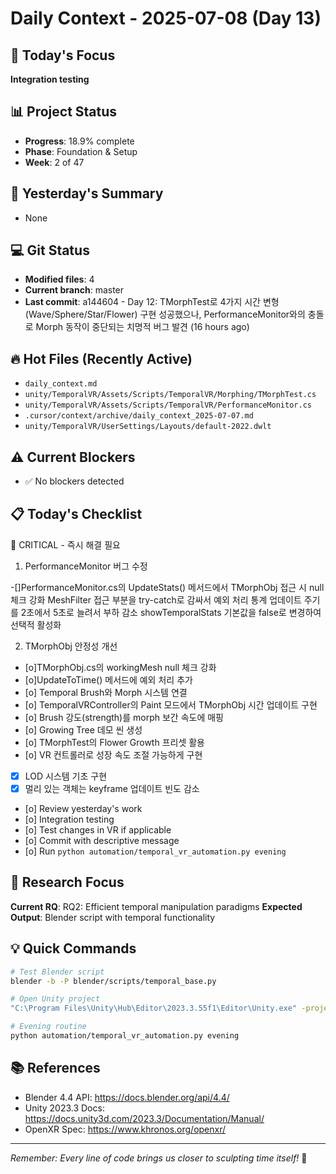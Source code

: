 # Daily Context - 2025-07-08 (Day 13)

## 🎯 Today's Focus
**Integration testing**

## 📊 Project Status
- **Progress**: 18.9% complete
- **Phase**: Foundation & Setup
- **Week**: 2 of 47

## 📝 Yesterday's Summary
- None

## 💻 Git Status 
- **Modified files**: 4
- **Current branch**: master
- **Last commit**: a144604 - Day 12: TMorphTest로 4가지 시간 변형(Wave/Sphere/Star/Flower) 구현 성공했으나, PerformanceMonitor와의 충돌로 Morph 동작이 중단되는 치명적 버그 발견 (16 hours ago)

## 🔥 Hot Files (Recently Active)
- `daily_context.md`
- `unity/TemporalVR/Assets/Scripts/TemporalVR/Morphing/TMorphTest.cs`
- `unity/TemporalVR/Assets/Scripts/TemporalVR/PerformanceMonitor.cs`
- `.cursor/context/archive/daily_context_2025-07-07.md`
- `unity/TemporalVR/UserSettings/Layouts/default-2022.dwlt`

## ⚠️ Current Blockers
- ✅ No blockers detected

## 📋 Today's Checklist
🚨 CRITICAL - 즉시 해결 필요
1. PerformanceMonitor 버그 수정

-[]PerformanceMonitor.cs의 UpdateStats() 메서드에서 TMorphObj 접근 시 null 체크 강화
 MeshFilter 접근 부분을 try-catch로 감싸서 예외 처리
 통계 업데이트 주기를 2초에서 5초로 늘려서 부하 감소
 showTemporalStats 기본값을 false로 변경하여 선택적 활성화

2. TMorphObj 안정성 개선
- [o]TMorphObj.cs의 workingMesh null 체크 강화
- [o]UpdateToTime() 메서드에 예외 처리 추가
- [o] Temporal Brush와 Morph 시스템 연결
- [o] TemporalVRController의 Paint 모드에서 TMorphObj 시간 업데이트 구현
- [o] Brush 강도(strength)를 morph 보간 속도에 매핑
- [o] Growing Tree 데모 씬 생성
- [o] TMorphTest의 Flower Growth 프리셋 활용
- [o] VR 컨트롤러로 성장 속도 조절 가능하게 구현
- [x] LOD 시스템 기초 구현
- [x] 멀리 있는 객체는 keyframe 업데이트 빈도 감소
- [o] Review yesterday's work
- [o] Integration testing
- [o] Test changes in VR if applicable  
- [o] Commit with descriptive message
- [o] Run `python automation/temporal_vr_automation.py evening`

## 🎯 Research Focus
**Current RQ**: RQ2: Efficient temporal manipulation paradigms
**Expected Output**: Blender script with temporal functionality

## 💡 Quick Commands
```bash
# Test Blender script
blender -b -P blender/scripts/temporal_base.py

# Open Unity project  
"C:\Program Files\Unity\Hub\Editor\2023.3.55f1\Editor\Unity.exe" -projectPath "unity\TemporalVR"

# Evening routine
python automation/temporal_vr_automation.py evening
```

## 📚 References
- Blender 4.4 API: https://docs.blender.org/api/4.4/
- Unity 2023.3 Docs: https://docs.unity3d.com/2023.3/Documentation/Manual/
- OpenXR Spec: https://www.khronos.org/openxr/

---
*Remember: Every line of code brings us closer to sculpting time itself!* 🚀
